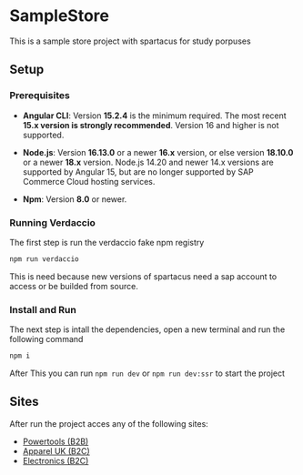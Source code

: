 # SampleStore

This is a sample store project with spartacus for study porpuses

## Setup

### Prerequisites

- **Angular CLI**: Version **15.2.4** is the minimum required. The most recent **15.x version is strongly recommended**. Version 16 and higher is not supported.

- **Node.js**: Version **16.13.0** or a newer **16.x** version, or else version **18.10.0** or a newer **18.x** version. Node.js 14.20 and newer 14.x versions are supported by Angular 15, but are no longer supported by SAP Commerce Cloud hosting services.

- **Npm**: Version **8.0** or newer.

### Running Verdaccio

The first step is run the verdaccio fake npm registry

```bash
npm run verdaccio
```

This is need because new versions of spartacus need a sap account to access or be builded from source.

### Install and Run

The next step is intall the dependencies, open a new terminal and run the following command

```bash
npm i
```

After This you can run `npm run dev` or `npm run dev:ssr` to start the project

## Sites

After run the project acces any of the following sites:

- [Powertools (B2B)](http://localhost:4200/powertools-spa)
- [Apparel UK (B2C)](http://localhost:4200/apparel-uk-spa)
- [Electronics (B2C)](http://localhost:4200/electronics-spa)
